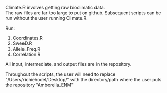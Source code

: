Climate.R involves getting raw bioclimatic data.  
The raw files are far too large to put on github. 
Subsequent scripts can be run without the user running Climate.R.  

Run:

1) Coordinates.R
2) SweeD.R
3) Allele_Freq.R 
4) Correlation.R

All input, intermediate, and output files are in the repository.  

Throughout the scripts, the user will need to replace 
"/Users/richiehodel/Desktop/" with the directory/path where 
the user puts the repository "Amborella_ENM"